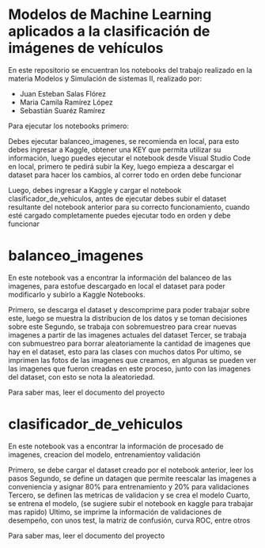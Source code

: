 # Modelos de Machine Learning aplicados a la clasificación de imágenes de vehículos

En este repositorio se encuentran los notebooks del trabajo realizado en la materia Modelos y Simulación de sistemas II, realizado por:
- Juan Esteban Salas Flórez
- Maria Camila Ramírez López
- Sebastián Suaréz Ramírez

Para ejecutar los notebooks primero:

Debes ejecutar balanceo_imagenes, se recomienda en local, para esto debes ingresar a Kaggle, obtener una KEY que permita utilizar su información, luego puedes ejecutar el notebook desde Visual Studio Code en local, primero te pedirá subir la Key, luego empieza a descargar el dataset para hacer los cambios, al correr todo en orden debe funcionar

Luego, debes ingresar a Kaggle y cargar el notebook clasificador_de_vehiculos, antes de ejecutar debes subir el dataset resultante del notebook anterior para su correcto funcionamiento, cuando esté cargado completamente puedes ejecutar todo en orden y debe funcionar

# balanceo_imagenes

En este notebook vas a encontrar la información del balanceo de las imagenes, para estofue descargado en local el dataset para poder modificarlo y subirlo a Kaggle Notebooks. 

Primero, se descarga el dataset y descomprime para poder trabajar sobre este, luego se muestra la distribucion de los datos y se toman decisiones sobre este
Segundo, se trabaja con sobremuestreo para crear nuevas imagenes a partir de las imagenes actuales del dataset
Tercer, se trabaja con submuestreo para borrar aleatoriamente la cantidad de imagenes que hay en el dataset, esto para las clases con muchos datos
Por ultimo, se imprimen las fotos de las imagenes que creamos, en algunas se pueden ver las imagenes que fueron creadas en este proceso, junto con las imagenes del dataset, con esto se nota la aleatoriedad.

Para saber mas, leer el documento del proyecto

# clasificador_de_vehiculos

En este notebook vas a encontrar la información de procesado de imagenes, creacion del modelo, entrenamientoy validación

Primero, se debe cargar el dataset creado por el notebook anterior, leer los pasos
Segundo, se define un datagen que permite reescalar las imagenes a conveniencia y asignar 80% para entrenamiento y 20% para validaciones
Tercero, se definen las metricas de validacion y se crea el modelo
Cuarto, se entrena el modelo, (se sugiere subir el notebook en kaggle para trabajar mas rapido)
Ultimo, se imprime la información de validaciones de desempeño, con unos test, la matriz de confusión, curva ROC, entre otros

Para saber mas, leer el documento del proyecto
